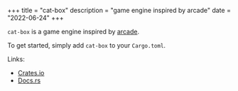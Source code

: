 +++
title = "cat-box"
description = "game engine inspired by arcade"
date = "2022-06-24"
+++

`cat-box` is a game engine inspired by [arcade](https://arcade.academy/).

To get started, simply add `cat-box` to your `Cargo.toml`.

Links:
<!-- - [Source Code](https://git.karx.xyz/karx/catbox)  -->
- [Crates.io](https://crates.io/crates/cat-box)
- [Docs.rs](https://docs.rs/cat-box/latest/cat_box/)
